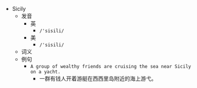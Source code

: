 - Sicily
  - 发音
    - 英
      - `/'sisili/`
    - 美
      - `/'sisili/`
  - 词义
  - 例句
    - `A group of wealthy friends are cruising the sea near Sicily on a yacht.`
      - 一群有钱人开着游艇在西西里岛附近的海上游弋。

